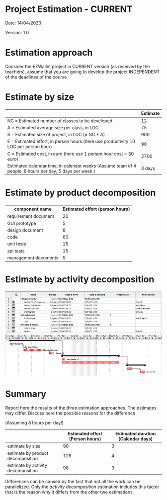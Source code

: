 # Project Estimation - CURRENT
Date: 14/04/2023

Version: 1.0


# Estimation approach
Consider the EZWallet  project in CURRENT version (as received by the teachers), assume that you are going to develop the project INDEPENDENT of the deadlines of the course
# Estimate by size
### 
|             | Estimate                        |             
| ----------- | ------------------------------- |  
| NC =  Estimated number of classes to be developed   |               12              |             
|  A = Estimated average size per class, in LOC       |                75            | 
| S = Estimated size of project, in LOC (= NC * A) | 900 |
| E = Estimated effort, in person hours (here use productivity 10 LOC per person hour)  |                   90                   |   
| C = Estimated cost, in euro (here use 1 person hour cost = 30 euro) | 2700 | 
| Estimated calendar time, in calendar weeks (Assume team of 4 people, 8 hours per day, 5 days per week ) |            3 days        |               

<!-- 12 package .js -->

# Estimate by product decomposition
### 
|         component name    | Estimated effort (person hours)   |             
| ----------- | ------------------------------- | 
|requirement document    | 20 |
| GUI prototype |5|
|design document |8|
|code | 60 |
| unit tests |15|
| api tests |15|
| management documents  | 5 |

<!-- Estimated effort = Code + Unit tests + Api Tests .js -->


# Estimate by activity decomposition
<!-- ### 
|         Activity name    | Estimated effort (person hours)   |             
| ----------- | ------------------------------- | 
| | | -->
###
![](imgs/Gantt_v1_sx.png)
![](imgs/Gantt_v1_dx.png)

# Summary

Report here the results of the three estimation approaches. The  estimates may differ. Discuss here the possible reasons for the difference

(Assuming 8 hours per day!)


|             | Estimated effort         (Person hours)               |   Estimated duration (Calendar days)|  
| ----------- | ------------------------------- | ---------------|
| estimate by size | 90 | 3 |
| estimate by product decomposition |128 | 4 |
| estimate by activity decomposition | 98 | 3 |

Differences can be caused by the fact that not all the work can be parallelized. Only the *activity decomposition* estimation includes this factor that is the reason why it differs from the other two estimations.
